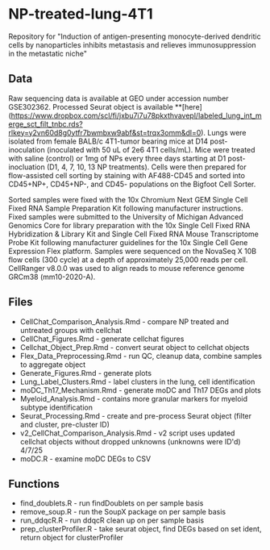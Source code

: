 # NP-treated-lung-4T1
Repository for "Induction of antigen-presenting monocyte-derived dendritic cells by nanoparticles inhibits metastasis and relieves immunosuppression in the metastatic niche"

## Data 
Raw sequencing data is available at GEO under accession number GSE302362. Processed Seurat object is available **[here] (https://www.dropbox.com/scl/fi/jxbu7i7u78pkxthvavepl/labeled_lung_int_merge_sct_filt_tnbc.rds?rlkey=y2vn60d8g0ytfr7bwmbxw9abf&st=trqx3omm&dl=0). Lungs were isolated from female BALB/c 4T1-tumor bearing mice at D14 post-inoculation (inoculated with 50 uL of 2e6 4T1 cells/mL). Mice were treated with saline (control) or 1mg of NPs every three days starting at D1 post-inocluation (D1, 4, 7, 10, 13 NP treatments). Cells were then prepared for flow-assisted cell sorting by staining with AF488-CD45 and sorted into CD45+NP+, CD45+NP-, and CD45- populations on the Bigfoot Cell Sorter. 
<p> Sorted samples were fixed with the 10x Chromium Next GEM Single Cell Fixed RNA Sample Preparation Kit following manufacturer instructions. Fixed samples were submitted to the University of Michigan Advanced Genomics Core for library preparation with the 10x Single Cell Fixed RNA Hybridization & Library Kit and Single Cell Fixed RNA Mouse Transcriptome Probe Kit following manufacturer guidelines for the 10x Single Cell Gene Expression Flex platform. Samples were sequenced on the NovaSeq X 10B flow cells (300 cycle) at a depth of approximately 25,000 reads per cell. CellRanger v8.0.0 was used to align reads to mouse reference genome GRCm38 (mm10-2020-A). </p>


## Files 
+ CellChat_Comparison_Analysis.Rmd - compare NP treated and untreated groups with cellchat 
+ CellChat_Figures.Rmd - generate cellchat figures 
+ Cellchat_Object_Prep.Rmd - convert seurat object to cellchat objects
+ Flex_Data_Preprocessing.Rmd - run QC, cleanup data, combine samples to aggregate object 
+ Generate_Figures.Rmd - generate plots 
+ Lung_Label_Clusters.Rmd - label clusters in the lung, cell identification
+ moDC_Th17_Mechanism.Rmd - generate moDC and Th17 DEGs and plots 
+ Myeloid_Analysis.Rmd - contains more granular markers for myeloid subtype identification
+ Seurat_Processing.Rmd - create and pre-process Seurat object (filter and cluster, pre-cluster ID) 
+ v2_CellChat_Comparison_Analysis.Rmd - v2 script uses updated cellchat objects without dropped unknowns (unknowns were ID'd) 4/7/25
+ moDC.R - examine moDC DEGs to CSV  

## Functions
+ find_doublets.R - run findDoublets on per sample basis 
+ remove_soup.R - run the SoupX package on per sample basis
+ run_ddqcR.R - run ddqcR clean up on per sample basis 
+ prep_clusterProfiler.R - take seurat object, find DEGs based on set ident, return object for clusterProfiler 
